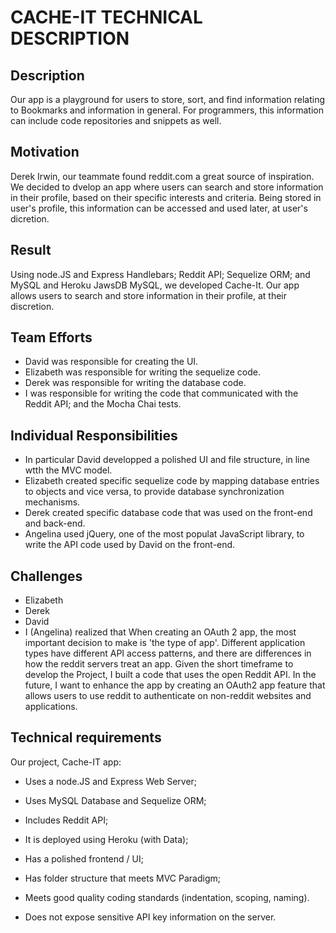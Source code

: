 # CACHE-IT TECHNICAL DESCRIPTION


## Description

Our app is a playground for users to store, sort, and find information relating to Bookmarks and information in general. For programmers, this information can include code repositories and snippets as well.

## Motivation

Derek Irwin, our teammate found reddit.com a great source of inspiration. We decided to dvelop an app where users can search and store information in their profile, based on their specific interests and criteria. Being stored in user's profile, this information can be accessed and used later, at user's dicretion.

## Result

Using node.JS and Express Handlebars; Reddit API; Sequelize ORM; and MySQL and Heroku JawsDB MySQL, we developed Cache-It. Our app allows users to search and store information in their profile, at their discretion.  

## Team Efforts

* David was responsible for creating the UI. 
* Elizabeth was responsible for writing the sequelize code. 
* Derek was responsible for writing the database code. 
* I was responsible for writing the code that communicated with the Reddit API; and the Mocha Chai tests.

## Individual Responsibilities
* In particular David developped a polished UI and file structure, in line wtth the MVC model.
* Elizabeth created specific sequelize code by mapping database entries to objects and vice versa, to provide database synchronization mechanisms.
* Derek created specific database code that was used on the front-end and back-end.
* Angelina used jQuery, one of the most populat JavaScript library, to write the API code used by David on the front-end.

## Challenges
* Elizabeth
* Derek
* David
* I (Angelina) realized that When creating an OAuth 2 app, the most important decision to make is 'the type of app'. Different application types have different API access patterns, and there are differences in how the reddit servers treat an app. Given the short timeframe to develop the Project, I built a code that uses the open Reddit API. In the future, I want to enhance the app by creating an OAuth2 app feature that allows users to use reddit to authenticate on non-reddit websites and applications.

## Technical requirements

Our project, Cache-IT app:

* Uses a node.JS and Express Web Server;

* Uses MySQL Database and Sequelize ORM;

* Includes Reddit API;

* It is deployed using Heroku (with Data);

* Has a polished frontend / UI;

* Has folder structure that meets MVC Paradigm;

* Meets good quality coding standards (indentation, scoping, naming).

* Does not expose sensitive API key information on the server.
